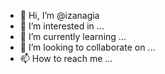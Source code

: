- 👋 Hi, I’m @izanagia
- 👀 I’m interested in ...
- 🌱 I’m currently learning ...
- 💞️ I’m looking to collaborate on ...
- 📫 How to reach me ...

<!---
izanagia/izanagia is a ✨ special ✨ repository because its `README.md` (this file) appears on your GitHub profile.
You can click the Preview link to take a look at your changes.
--->
